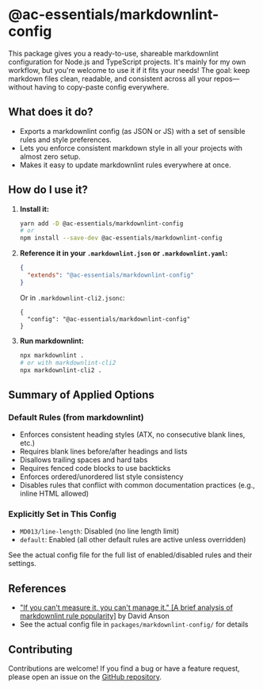# @ac-essentials/markdownlint-config

This package gives you a ready-to-use, shareable markdownlint configuration for Node.js and TypeScript projects. It's mainly for my own workflow, but you're welcome to use it if it fits your needs! The goal: keep markdown files clean, readable, and consistent across all your repos—without having to copy-paste config everywhere.

## What does it do?

- Exports a markdownlint config (as JSON or JS) with a set of sensible rules and style preferences.
- Lets you enforce consistent markdown style in all your projects with almost zero setup.
- Makes it easy to update markdownlint rules everywhere at once.

## How do I use it?

1. **Install it:**

   ```sh
   yarn add -D @ac-essentials/markdownlint-config
   # or
   npm install --save-dev @ac-essentials/markdownlint-config
   ```

2. **Reference it in your `.markdownlint.json` or `.markdownlint.yaml`:**

   ```json
   {
     "extends": "@ac-essentials/markdownlint-config"
   }
   ```

   Or in `.markdownlint-cli2.jsonc`:

   ```jsonc
   {
     "config": "@ac-essentials/markdownlint-config"
   }
   ```

3. **Run markdownlint:**

   ```sh
   npx markdownlint .
   # or with markdownlint-cli2
   npx markdownlint-cli2 .
   ```

## Summary of Applied Options

### Default Rules (from markdownlint)

- Enforces consistent heading styles (ATX, no consecutive blank lines, etc.)
- Requires blank lines before/after headings and lists
- Disallows trailing spaces and hard tabs
- Requires fenced code blocks to use backticks
- Enforces ordered/unordered list style consistency
- Disables rules that conflict with common documentation practices (e.g., inline HTML allowed)

### Explicitly Set in This Config

- `MD013/line-length`: Disabled (no line length limit)
- `default`: Enabled (all other default rules are active unless overridden)

See the actual config file for the full list of enabled/disabled rules and their settings.

## References

- ["If you can't measure it, you can't manage it." [A brief analysis of markdownlint rule popularity]](https://dlaa.me/blog/post/markdownlintanalyzeconfig) by David Anson
- See the actual config file in `packages/markdownlint-config/` for details

## Contributing

Contributions are welcome! If you find a bug or have a feature request, please open an issue on the [GitHub repository](https://github.com/anthochamp/node-essentials).
